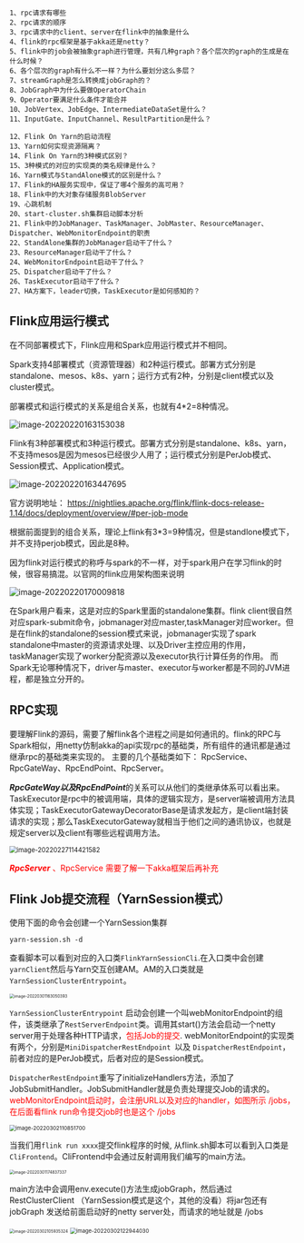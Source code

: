 ```
1、rpc请求有哪些
2、rpc请求的顺序
3、rpc请求中的client、server在flink中的抽象是什么
4、flink的rpc框架是基于akka还是netty？
5、flink中的job会被抽象graph进行管理，共有几种graph？各个层次的graph的生成是在什么时候？
6、各个层次的graph有什么不一样？为什么要划分这么多层？
7、streamGraph是怎么转换成jobGraph的？
8、JobGraph中为什么要做OperatorChain
9、Operator要满足什么条件才能合并
10、JobVertex、JobEdge、IntermediateDataSet是什么？
11、InputGate、InputChannel、ResultPartition是什么？

12、Flink On Yarn的启动流程
13、Yarn如何实现资源隔离？
14、Flink On Yarn的3种模式区别？
15、3种模式的对应的实现类的类名规律是什么？
16、Yarn模式与StandAlone模式的区别是什么？
17、Flink的HA服务实现中，保证了哪4个服务的高可用？
18、Flink中的大对象存储服务BlobServer
19、心跳机制
20、start-cluster.sh集群启动脚本分析
21、Flink中的JobManager、TaskManager、JobMaster、ResourceManager、Dispatcher、WebMonitorEndpoint的职责
22、StandAlone集群的JobManager启动干了什么？
23、ResourceManager启动干了什么？
24、WebMonitorEndpoint启动干了什么？
25、Dispatcher启动干了什么？
26、TaskExecutor启动干了什么？
27、HA方案下，leader切换，TaskExecutor是如何感知的？
```



## Flink应用运行模式

在不同部署模式下，Flink应用和Spark应用运行模式并不相同。



Spark支持4部署模式（资源管理器）和2种运行模式。部署方式分别是standalone、mesos、k8s、yarn；运行方式有2种，分别是client模式以及cluster模式。

部署模式和运行模式的关系是组合关系，也就有4*2=8种情况。

![image-20220220163153038](flink源码学习/image-20220220163153038.png)

Flink有3种部署模式和3种运行模式。部署方式分别是standalone、k8s、yarn， 不支持mesos是因为mesos已经很少人用了；运行模式分别是PerJob模式、Session模式、Application模式。

![image-20220220163447695](flink源码学习/image-20220220163447695.png)

官方说明地址： https://nightlies.apache.org/flink/flink-docs-release-1.14/docs/deployment/overview/#per-job-mode

根据前面提到的组合关系，理论上flink有3*3=9种情况，但是standlone模式下，并不支持perjob模式，因此是8种。



因为flink对运行模式的称呼与spark的不一样，对于spark用户在学习flink的时候，很容易搞混。以官网的flink应用架构图来说明

![image-20220220170009818](flink源码学习/image-20220220170009818.png)

在Spark用户看来，这是对应的Spark里面的standalone集群。flink client很自然对应spark-submit命令，jobmanager对应master,taskManager对应worker。但是在flink的standalone的session模式来说，jobmanager实现了spark standalone中master的资源请求处理、以及Driver主控应用的作用，taskManager实现了worker分配资源以及executor执行计算任务的作用。 而Spark无论哪种情况下，driver与master、executor与worker都是不同的JVM进程，都是独立分开的。





## RPC实现

要理解Flink的源码，需要了解flink各个进程之间是如何通讯的。flink的RPC与Spark相似，用netty仿制akka的api实现rpc的基础类，所有组件的通讯都是通过继承rpc的基础类来实现的。
主要的几个基础类如下： RpcService、RpcGateWay、RpcEndPoint、RpcServer。

***RpcGateWay以及RpcEndPoint***的关系可以从他们的类继承体系可以看出来。TaskExecutor是rpc中的被调用端，具体的逻辑实现方，是server端被调用方法具体实现；TaskExecutorGatewayDecoratorBase是请求发起方，是client端封装请求的实现；那么TaskExecutorGateway就相当于他们之间的通讯协议，也就是规定server以及client有哪些远程调用方法。

<img src="flink源码学习/image-20220227114421582.png" alt="image-20220227114421582" style="zoom:80%;" />





<font color="red">***RpcServer*** 、RpcService 需要了解一下akka框架后再补充</font>













## Flink Job提交流程（YarnSession模式）

使用下面的命令会创建一个YarnSession集群

```
yarn-session.sh -d
```

查看脚本可以看到对应的入口类`FlinkYarnSessionCli`.在入口类中会创建`yarnClient`然后与Yarn交互创建AM。AM的入口类就是`YarnSessionClusterEntrypoint`。

<img src="flink源码学习/image-20220301163050393.png" alt="image-20220301163050393" style="zoom:50%;" />

`YarnSessionClusterEntrypoint` 启动会创建一个叫webMonitorEndpoint的组件，该类继承了`RestServerEndpoint`类。调用其start()方法会启动一个netty server用于处理各种HTTP请求，<font color="red">包括Job的提交</font>.  webMonitorEndpoint的实现类有两个，分别是`MiniDispatcherRestEndpoint `以及 `DispatcherRestEndpoint`，前者对应的是PerJob模式，后者对应的是Session模式。

 `DispatcherRestEndpoint`重写了initializeHandlers方法，添加了JobSubmitHandler。JobSubmitHandler就是负责处理提交Job的请求的。<font color="red">webMonitorEndpoint启动时，会注册URL以及对应的handler，如图所示 /jobs，在后面看flink run命令提交job时也是这个 /jobs</font>

<img src="flink源码学习/image-20220302110851700.png" alt="image-20220302110851700" style="zoom:67%;" />

当我们用`flink run xxxx`提交flink程序的时候, 从flink.sh脚本可以看到入口类是`CliFrontend`。CliFrontend中会通过反射调用我们编写的main方法。

<img src="flink源码学习/image-20220301174837337.png" alt="image-20220301174837337" style="zoom:50%;" />

main方法中会调用env.execute()方法生成jobGraph，然后通过RestClusterClient （YarnSession模式是这个，其他的没看）将jar包还有jobGraph 发送给前面启动好的netty server处，而请求的地址就是 /jobs

<img src="flink源码学习/image-20220302105935324.png" alt="image-20220302105935324" style="zoom: 50%;" />

<img src="flink源码学习/image-20220302122944030.png" alt="image-20220302122944030" style="zoom:67%;" />

